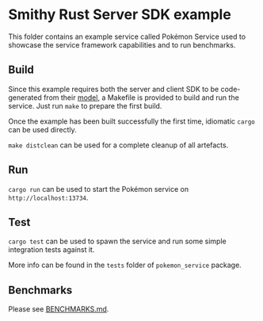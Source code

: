 # Smithy Rust Server SDK example

This folder contains an example service called Pokémon Service used to showcase
the service framework capabilities and to run benchmarks.

## Build

Since this example requires both the server and client SDK to be code-generated
from their [model](/codegen-server-test/model/pokemon.smithy), a Makefile is
provided to build and run the service. Just run `make` to prepare the first
build.

Once the example has been built successfully the first time, idiomatic `cargo`
can be used directly.

`make distclean` can be used for a complete cleanup of all artefacts.

## Run

`cargo run` can be used to start the Pokémon service on
`http://localhost:13734`.

## Test

`cargo test` can be used to spawn the service and run some simple integration
tests against it.

More info can be found in the `tests` folder of `pokemon_service` package.

## Benchmarks

Please see [BENCHMARKS.md](/rust-runtime/aws-smithy-http-server/example/BENCHMARKS.md).
